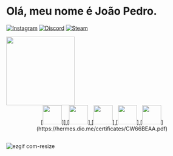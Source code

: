 # Olá, meu nome é João Pedro.
[![Instagram](	https://img.shields.io/badge/Instagram-151515?style=for-the-badge&logo=instagram&logoColor=white)](https://instagram.com/_jprbrasil)
[![Discord](	https://img.shields.io/badge/Discord-151515?style=for-the-badge&logo=discord&logoColor=white)](https://discordapp.com/users/1077768888068091904)
[![Steam](	https://img.shields.io/badge/Steam-151515?style=for-the-badge&logo=steam&logoColor=white)](https://steamcommunity.com/id/hagsir/)

<div>
	<a href="https://beacons.ai/joaoprbrasil">
	<img height=180em" src="https://github-readme-stats-sigma-five.vercel.app/api/top-langs/?username=hagsir&layout=compact&langs_count=16&theme=dark"/> 
</div>
 
<div align="center">
[<img height=50em" src="https://cdn.jsdelivr.net/gh/devicons/devicon/icons/c/c-original.svg" />]]
[<img height=50em" src="https://cdn.jsdelivr.net/gh/devicons/devicon/icons/java/java-original.svg" />]
[<img height=50em" src="https://cdn.jsdelivr.net/gh/devicons/devicon/icons/python/python-original.svg" />]
[<img height=50em" src="https://www.vectorlogo.zone/logos/archlinux/archlinux-icon.svg" />]
[<img src="https://hermes.dio.me/tracks/a736ef42-0d2f-4079-adb4-25c55c85ba2b.png" height="50"></a>](https://hermes.dio.me/certificates/CW66BEAA.pdf)
</div>
		
## 

![ezgif com-resize](https://github.com/hagsir/hagsir/assets/83050781/de088324-0ef7-4351-af80-77c92ffe7225)
